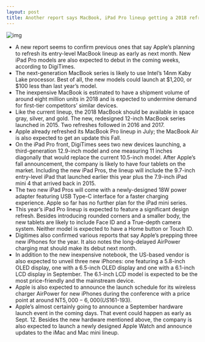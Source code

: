 ```yaml
---
layout: post
title: Another report says MacBook, iPad Pro lineup getting a 2018 refresh
---
```

![img](http://media.idownloadblog.com/wp-content/uploads/2018/08/macbook.jpg)
* A new report seems to confirm previous ones that say Apple’s planning to refresh its entry-level MacBook lineup as early as next month. New iPad Pro models are also expected to debut in the coming weeks, according to DigiTimes. 
* The next-generation MacBook series is likely to use Intel’s 14nm Kaby Lake processor. Best of all, the new models could launch at $1,200, or $100 less than last year’s model.
* The inexpensive MacBook is estimated to have a shipment volume of around eight million units in 2018 and is expected to undermine demand for first-tier competitors’ similar devices.
* Like the current lineup, the 2018 MacBook should be available in space gray, silver, and gold. The new, redesigned 12-inch MacBook series launched in 2015. Two refreshes followed in 2016 and 2017.
* Apple already refreshed its MacBook Pro lineup in July; the MacBook Air is also expected to get an update this Fall.
* On the iPad Pro front, DigiTimes sees two new devices launching, a third-generation 12.9-inch model and one measuring 11 inches diagonally that would replace the current 10.5-inch model. After Apple’s fall announcement, the company is likely to have four tablets on the market. Including the new iPad Pros, the lineup will include the 9.7-inch entry-level iPad that launched earlier this year plus the 7.9-inch iPad mini 4 that arrived back in 2015.
* The two new iPad Pros will come with a newly-designed 18W power adapter featuring USB Type-C interface for a faster charging experience. Apple so far has no further plan for the iPad mini series.
* This year’s iPad Pro lineup is expected to feature a significant design refresh. Besides introducing rounded corners and a smaller body, the new tablets are likely to include Face ID and a True-depth camera system. Neither model is expected to have a Home button or Touch ID.
* Digitimes also confirmed various reports that say Apple’s prepping three new iPhones for the year. It also notes the long-delayed AirPower charging mat should make its debut next month.
* In addition to the new inexpensive notebook, the US-based vendor is also expected to unveil three new iPhones: one featuring a 5.8-inch OLED display, one with a 6.5-inch OLED display and one with a 6.1-inch LCD display in September. The 6.1-inch LCD model is expected to be the most price-friendly and the mainstream device.
* Apple is also expected to announce the launch schedule for its wireless charger AirPower for new iPhones during the conference with a price point at around NT$5,000-6,000 (US$161-193).
* Apple’s almost certainly going to announce a September hardware launch event in the coming days. That event could happen as early as Sept. 12. Besides the new hardware mentioned above, the company is also expected to launch a newly designed Apple Watch and announce updates to the iMac and Mac mini lineup.

